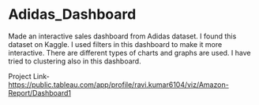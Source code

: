 # Adidas_Dashboard

Made an interactive sales dashboard from Adidas dataset. I found this dataset on Kaggle. I used filters in this dashboard to make it more interactive. There are different types of charts and graphs are used. I have tried to clustering also in this dashboard.

Project Link- https://public.tableau.com/app/profile/ravi.kumar6104/viz/Amazon-Report/Dashboard1
